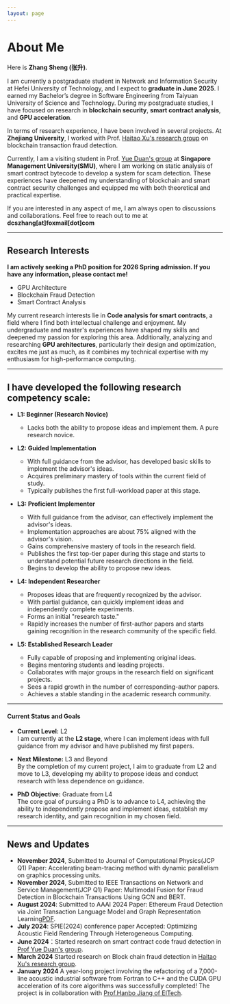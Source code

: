 ```yaml
---
layout: page
---
```


# About Me

<!-- <img src="https://caihanlin.com/caihanlin.jpg" class="floatpic"> -->

Here is **Zhang Sheng (张升)**.<br>

I am currently a postgraduate student in Network and Information Security at Hefei University of Technology, and I expect to **graduate in June 2025**. I earned my Bachelor’s degree in Software Engineering from Taiyuan University of Science and Technology. During my postgraduate studies, I have focused on research in **blockchain security**, **smart contract analysis**, and **GPU acceleration**.

In terms of research experience, I have been involved in several projects. At **Zhejiang University**, I worked with Prof. [Haitao Xu's research group](https://person.zju.edu.cn/en/haitaoxu) on blockchain transaction fraud detection. 

Currently, I am a visiting student in Prof. [Yue Duan's group](https://yueduan.github.io/) at **Singapore Management University(SMU)**, where I am working on static analysis of smart contract bytecode to develop a system for scam detection. These experiences have deepened my understanding of blockchain and smart contract security challenges and equipped me with both theoretical and practical expertise.

If you are interested in any aspect of me, I am always open to discussions and collaborations. Feel free to reach out to me at  **dcszhang[at]foxmail[dot]com**

---

## Research Interests

**I am actively seeking a PhD position for 2026 Spring admission. If you have any information, please contact me!**

- GPU Architecture
- Blockchain Fraud Detection
- Smart Contract Analysis

My current research interests lie in **Code analysis for smart contracts**, a field where I find both intellectual challenge and enjoyment. My undergraduate and master's experiences have shaped my skills and deepened my passion for exploring this area. Additionally, analyzing and researching **GPU architectures**, particularly their design and optimization, excites me just as much, as it combines my technical expertise with my enthusiasm for high-performance computing.

---

## I have developed the following research competency scale:

- **L1: Beginner (Research Novice)**  
   - Lacks both the ability to propose ideas and implement them. A pure research novice.

- **L2: Guided Implementation**  
   - With full guidance from the advisor, has developed basic skills to implement the advisor's ideas.  
   - Acquires preliminary mastery of tools within the current field of study.  
   - Typically publishes the first full-workload paper at this stage.  

- **L3: Proficient Implementer**  
   - With full guidance from the advisor, can effectively implement the advisor's ideas.  
   - Implementation approaches are about 75% aligned with the advisor's vision.  
   - Gains comprehensive mastery of tools in the research field.  
   - Publishes the first top-tier paper during this stage and starts to understand potential future research directions in the field.  
   - Begins to develop the ability to propose new ideas.

- **L4: Independent Researcher**  
   - Proposes ideas that are frequently recognized by the advisor.  
   - With partial guidance, can quickly implement ideas and independently complete experiments.  
   - Forms an initial "research taste."  
   - Rapidly increases the number of first-author papers and starts gaining recognition in the research community of the specific field.  

- **L5: Established Research Leader**  
   - Fully capable of proposing and implementing original ideas.  
   - Begins mentoring students and leading projects.  
   - Collaborates with major groups in the research field on significant projects.  
   - Sees a rapid growth in the number of corresponding-author papers.  
   - Achieves a stable standing in the academic research community.

---

#### Current Status and Goals

- **Current Level:** L2  
   I am currently at the **L2 stage**, where I can implement ideas with full guidance from my advisor and have published my first papers.  

- **Next Milestone:** L3 and Beyond  
   By the completion of my current project, I aim to graduate from L2 and move to L3, developing my ability to propose ideas and conduct research with less dependence on guidance.  

- **PhD Objective:** Graduate from L4  
   The core goal of pursuing a PhD is to advance to L4, achieving the ability to independently propose and implement ideas, establish my research identity, and gain recognition in my chosen field.  

---

## News and Updates

- **November 2024**, Submitted to Journal of Computational Physics(JCP Q1) Paper: Accelerating beam-tracing method with dynamic parallelism on graphics processing units.
- **November 2024**, Submitted to IEEE Transactions on Network and Service Management(JCP Q1) Paper: Multimodal Fusion for Fraud Detection in Blockchain Transactions Using GCN and BERT.
- **August 2024**: Submitted to AAAI 2024 Paper: Ethereum Fraud Detection via Joint Transaction Language Model and Graph Representation Learning[PDF](https://arxiv.org/abs/2409.07494).
- **July 2024**: SPIE(2024) conference paper Accepted: Optimizing Acoustic Field Rendering Through Heterogeneous Computing.
- **June 2024**：Started research on smart contract code fraud detection in [Prof Yue Duan's group](https://yueduan.github.io/index.html).
- **March 2024** Started research on Block chain fraud detection in [Haitao Xu's research group](https://person.zju.edu.cn/en/haitaoxu).
- **January 2024** A year-long project involving the refactoring of a 7,000-line acoustic industrial software from Fortran to C++ and the CUDA GPU acceleration of its core algorithms was successfully completed! The project is in collaboration with [Prof.Hanbo Jiang of EITech](https://aeroacoustics.cn/).


